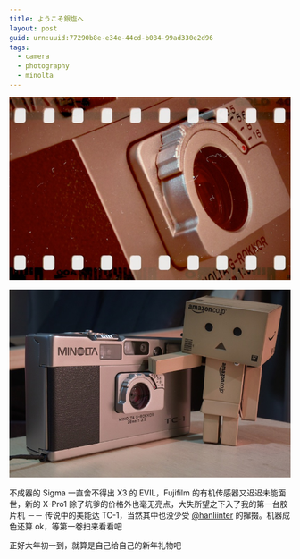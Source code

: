 ```yaml
---
title: ようこそ銀塩へ
layout: post
guid: urn:uuid:77290b8e-e34e-44cd-b084-99ad330e2d96
tags:
  - camera
  - photography
  - minolta
---
```


![shot](/media/files/2012/01/24/shot-1.jpg)

![shot](/media/files/2012/01/24/shot-2.jpg)

不成器的 Sigma 一直舍不得出 X3 的 EVIL，Fujifilm 的有机传感器又迟迟未能面世，新的 X-Pro1 除了坑爹的价格外也毫无亮点，大失所望之下入了我的第一台胶片机 －－ 传说中的美能达 TC-1，当然其中也没少受 [@hanliinter](http://twitter.com/#!/hanliinter) 的撺掇。机器成色还算 ok，等第一卷扫来看看吧

正好大年初一到，就算是自己给自己的新年礼物吧